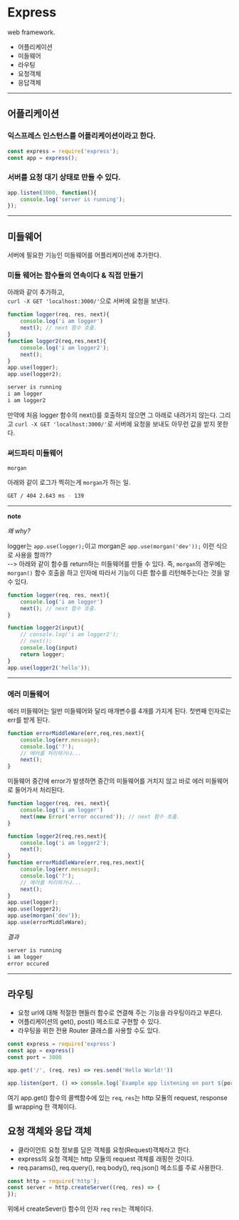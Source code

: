 # Express


web framework. 

* 어플리케이션
* 미들웨어
* 라우팅
* 요청객체
* 응답객체

___

## 어플리케이션

### 익스프레스 인스턴스를 어플리케이션이라고 한다. 

```javascript
const express = require('express');
const app = express();
```


### 서버를 요청 대기 상태로 만들 수 있다.

```javascript
app.listen(3000, function(){
    console.log('server is running');
});
```

___

## 미들웨어 

서버에 필요한 기능인 미들웨어를 어플리케이션에 추가한다.

### 미들 웨어는 함수들의 연속이다 & 직접 만들기  

아래와 같이 추가하고,  
`curl -X GET 'localhost:3000/'`으로 서버에 요청을 보낸다.  

```javascript
function logger(req, res, next){
    console.log('i am logger')
    next(); // next 함수 호출.
}
function logger2(req,res,next){
    console.log('i am logger2');
    next();
}
app.use(logger); 
app.use(logger2); 
```

```bash
server is running
i am logger
i am logger2
```

만약에 처음 logger 함수의 next()를 호출하지 않으면 그 아래로 내려가지 않는다. 그리고  `curl -X GET 'localhost:3000/'`로 서버에 요청을 보내도 아무런 값을 받지 못한다. 


### 써드파티 미들웨어

`morgan`

아래와 같이 로그가 찍히는게 `morgan`가 하는 일. 

```bash
GET / 404 2.643 ms - 139  
```

___

**note**

*왜 why?*

logger는 `app.use(logger);`이고 morgan은 `app.use(morgan('dev'));` 이런 식으로 사용을 할까??  
--> 아래와 같이 함수를 return하는 미들웨어를 만들 수 있다. 즉, `morgan`의 경우에는 `morgan()` 함수 호출을 하고 인자에 따라서 기능이 다른 함수를 리턴해주는다는 것을 알 수 있다. 

```javascript
function logger(req, res, next){
    console.log('i am logger')
    next(); // next 함수 호출.
}

function logger2(input){
    // console.log('i am logger2');
    // next();
    console.log(input)
    return logger;
}
app.use(logger2('hello'));
```

___

### 에러 미들웨어

에러 미들웨어는 일반 미들웨어와 달리 매개변수를 4개를 가지게 된다. 첫번째 인자로는 err를 받게 된다. 

```javascript
function errorMiddleWare(err,req,res,next){
    console.log(err.message);
    console.log('?');
    // 에러를 처리하거나... 
    next();
}
```

미들웨어 중간에 error가 발생하면 중간의 미들웨어를 거치지 않고 바로 에러 미들웨어로 들어가서 처리된다. 

```javascript
function logger(req, res, next){
    console.log('i am logger')
    next(new Error('error occured')); // next 함수 호출.
}

function logger2(req,res,next){
    console.log('i am logger2');
    next();
}
function errorMiddleWare(err,req,res,next){
    console.log(err.message);
    console.log('?');
    // 에러를 처리하거나... 
    next();
}
app.use(logger);
app.use(logger2);
app.use(morgan('dev'));
app.use(errorMiddleWare);
```

*결과*

```bash
server is running
i am logger
error occured
``` 

___

## 라우팅 

* 요청 url에 대해 적절한 핸들러 함수로 연결해 주는 기능을 라우팅이라고 부른다.  
* 어플리케이션의 get(), post() 메소드로 구현할 수 있다.  
* 라우팅을 위한 전용 Router 클래스를 사용할 수도 있다. 

```javascript
const express = require('express')
const app = express()
const port = 3000

app.get('/', (req, res) => res.send('Hello World!'))

app.listen(port, () => console.log(`Example app listening on port ${port}!`))
```

여기 app.get() 함수의 콜백함수에 있는 `req`, `res`는 http 모듈의 request, response를 wrapping 한 객체이다. 
 

## 요청 객체와 응답 객체 

* 클라이언트 요청 정보를 담은 객체를 요청(Request)객체라고 한다.
* express의 요청 객체는 http 모듈의 request 객체를 래핑한 것이다.
* req.params(), req.query(), req.body(), req.json() 메소드를 주로 사용한다. 

```javascript
const http = require('http');
const server = http.createServer((req, res) => {
}); 
```

위에서 createSever() 함수의 인자 `req` `res`는 객체이다. 


